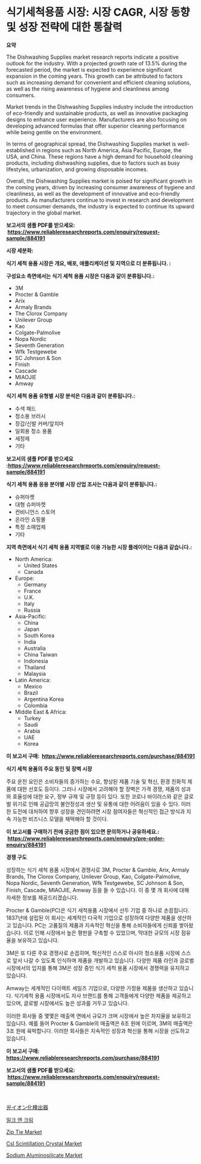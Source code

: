 <p><h1>식기세척용품 시장: 시장 CAGR, 시장 동향 및 성장 전략에 대한 통찰력</h1></p><p><strong>요약</strong></p>
<p><p>The Dishwashing Supplies market research reports indicate a positive outlook for the industry. With a projected growth rate of 13.5% during the forecasted period, the market is expected to experience significant expansion in the coming years. This growth can be attributed to factors such as increasing demand for convenient and efficient cleaning solutions, as well as the rising awareness of hygiene and cleanliness among consumers.</p><p>Market trends in the Dishwashing Supplies industry include the introduction of eco-friendly and sustainable products, as well as innovative packaging designs to enhance user experience. Manufacturers are also focusing on developing advanced formulas that offer superior cleaning performance while being gentle on the environment.</p><p>In terms of geographical spread, the Dishwashing Supplies market is well-established in regions such as North America, Asia Pacific, Europe, the USA, and China. These regions have a high demand for household cleaning products, including dishwashing supplies, due to factors such as busy lifestyles, urbanization, and growing disposable incomes.</p><p>Overall, the Dishwashing Supplies market is poised for significant growth in the coming years, driven by increasing consumer awareness of hygiene and cleanliness, as well as the development of innovative and eco-friendly products. As manufacturers continue to invest in research and development to meet consumer demands, the industry is expected to continue its upward trajectory in the global market.</p></p>
<p><strong>보고서의 샘플 PDF를 받으세요: &nbsp;<a href="https://www.reliableresearchreports.com/enquiry/request-sample/884191">https://www.reliableresearchreports.com/enquiry/request-sample/884191</a></strong></p>
<p><strong>시장 세분화:</strong></p>
<p><strong> 식기 세척 용품 시장은 개요, 배포, 애플리케이션 및 지역으로 더 분류됩니다. :</strong></p>
<p><strong>구성요소 측면에서는 식기 세척 용품 시장은 다음과 같이 분류됩니다.:</strong></p>
<p><ul><li>3M</li><li>Procter & Gamble</li><li>Arix</li><li>Armaly Brands</li><li>The Clorox Company</li><li>Unilever Group</li><li>Kao</li><li>Colgate-Palmolive</li><li>Nopa Nordic</li><li>Seventh Generation</li><li>Wfk Testgewebe</li><li>SC Johnson & Son</li><li>Finish</li><li>Cascade</li><li>MIAOJIE</li><li>Amway</li></ul></p>
<p><strong> 식기 세척 용품 유형별 시장 분석은 다음과 같이 분류됩니다.:</strong></p>
<p><ul><li>수색 패드</li><li>청소용 브러시</li><li>장갑/신발 커버/앞치마</li><li>일회용 청소 용품</li><li>세정제</li><li>기타</li></ul></p>
<p><strong>보고서의 샘플 PDF를 받으세요 :<a href="https://www.reliableresearchreports.com/enquiry/request-sample/884191">https://www.reliableresearchreports.com/enquiry/request-sample/884191</a></strong></p>
<p><strong> 식기 세척 용품 응용 분야별 시장 산업 조사는 다음과 같이 분류됩니다.:</strong></p>
<p><ul><li>슈퍼마켓</li><li>대형 슈퍼마켓</li><li>컨비니언스 스토어</li><li>온라인 쇼핑몰</li><li>특정 소매업체</li><li>기타</li></ul></p>
<p><strong>지역 측면에서 식기 세척 용품 지역별로 이용 가능한 시장 플레이어는 다음과 같습니다.:</strong></p>
<p><ul>
    <li>
        North America:
        <ul>
            <li>United States</li>
            <li>Canada</li>
        </ul>
    </li>
    <li>
        Europe:
        <ul>
            <li>Germany</li>
            <li>France</li>
            <li>U.K.</li>
            <li>Italy</li>
            <li>Russia</li>
        </ul>
    </li>
    <li>
        Asia-Pacific:
        <ul>
            <li>China</li>
            <li>Japan</li>
            <li>South Korea</li>
            <li>India</li>
            <li>Australia</li>
            <li>China Taiwan</li>
            <li>Indonesia</li>
            <li>Thailand</li>
            <li>Malaysia</li>
        </ul>
    </li>
    <li>
        Latin America:
        <ul>
            <li>Mexico</li>
            <li>Brazil</li>
            <li>Argentina Korea</li>
            <li>Colombia</li>
        </ul>
    </li>
    <li>
        Middle East & Africa:
        <ul>
            <li>Turkey</li>
            <li>Saudi</li>
            <li>Arabia</li>
            <li>UAE</li>
            <li>Korea</li>
        </ul>
    </li>
    </ul></p>
<p><strong>이 보고서 구매: &nbsp;<a href="https://www.reliableresearchreports.com/purchase/884191">https://www.reliableresearchreports.com/purchase/884191</a></strong></p>
<p><strong>식기 세척 용품의 주요 동인 및 장벽 시장</strong></p>
<p><p>주요 운전 요인은 소비자들의 증가하는 수요, 향상된 제품 기술 및 혁신, 환경 친화적 제품에 대한 선호도 등이다. 그러나 시장에서 고려해야 할 장벽은 가격 경쟁, 제품의 성과와 효율성에 대한 요구, 정부 규제 및 규정 등이 있다. 또한 코로나 바이러스와 같은 글로벌 위기로 인해 공급망의 불안정성과 생산 및 유통에 대한 어려움이 있을 수 있다. 이러한 도전에 대처하여 향후 성장을 견인하려면 시장 참여자들은 혁신적인 접근 방식과 지속 가능한 비즈니스 모델을 채택해야 할 것이다.</p></p>
<p><strong>이 보고서를 구매하기 전에 궁금한 점이 있으면 문의하거나 공유하세요.: &nbsp;<a href="https://www.reliableresearchreports.com/enquiry/pre-order-enquiry/884191">https://www.reliableresearchreports.com/enquiry/pre-order-enquiry/884191</a></strong></p>
<p><strong>경쟁 구도</strong></p>
<p><p>성장하는 식기 세척 용품 시장에서 경쟁사로 3M, Procter & Gamble, Arix, Armaly Brands, The Clorox Company, Unilever Group, Kao, Colgate-Palmolive, Nopa Nordic, Seventh Generation, Wfk Testgewebe, SC Johnson & Son, Finish, Cascade, MIAOJIE, Amway 등을 들 수 있습니다. 이 중 몇 개 회사에 대해 자세한 정보를 제공드리겠습니다.</p><p>Procter & Gamble(PC)은 식기 세척용품 시장에서 선두 기업 중 하나로 손꼽힙니다. 1837년에 설립된 이 회사는 세계적인 다국적 기업으로 성장하여 다양한 제품을 생산하고 있습니다. PC는 고품질의 제품과 지속적인 혁신을 통해 소비자들에게 신뢰를 쌓아왔습니다. 이로 인해 시장에서 높은 평판을 구축할 수 있었으며, 막대한 규모의 시장 점유율을 보유하고 있습니다.</p><p>3M은 또 다른 주요 경쟁사로 손꼽히며, 혁신적인 스스로 아시아 청소용품 시장에 스스로 앞서 나갈 수 있도록 인식하며 제품을 개발하고 있습니다. 다양한 제품 라인과 글로벌 시장에서의 입지를 통해 3M은 성장 중인 식기 세척 용품 시장에서 경쟁력을 유지하고 있습니다.</p><p>Amway는 세계적인 다이렉트 세일즈 기업으로, 다양한 가정용 제품을 생산하고 있습니다. 식기세척 용품 시장에서도 자사 브랜드를 통해 고객들에게 다양한 제품을 제공하고 있으며, 글로벌 시장에서도 높은 성과를 거두고 있습니다.</p><p>이러한 회사들 중 몇몇은 매출액 면에서 규모가 크며 시장에서 높은 차지율을 보유하고 있습니다. 예를 들어 Procter & Gamble의 매출액은 6조 원에 이르며, 3M의 매출액은 3조 원에 육박합니다. 이러한 회사들은 지속적인 성장과 혁신을 통해 시장을 선도하고 있습니다.</p></p>
<p><strong>이 보고서 구매: &nbsp; <a href="https://www.reliableresearchreports.com/purchase/884191">https://www.reliableresearchreports.com/purchase/884191</a></strong></p>
<p><strong>보고서의 샘플 PDF를 받으세요: &nbsp;<a href="https://www.reliableresearchreports.com/enquiry/request-sample/884191">https://www.reliableresearchreports.com/enquiry/request-sample/884191</a></strong><strong></strong></p>
<p>&nbsp;</p>
<p><p><a href="https://github.com/oqxogxyvqe90775/Market-Research-Report-List-1/blob/main/56004951600.md">光イオン化検出器</a></p><p><a href="https://github.com/vs019sa3m8x/Market-Research-Report-List-1/blob/main/65579071245.md">밀크 앤 크림</a></p><p><a href="https://issuu.com/reportprime-2/docs/zip-tie-market-size-2030.pptx">Zip Tie Market</a></p><p><a href="https://github.com/gulaimolin/Market-Research-Report-List-3/blob/main/csi-scintillation-crystal-market.md">CsI Scintillation Crystal Market</a></p><p><a href="https://issuu.com/reportprime-2/docs/sodium-aluminosilicate-market-size-2030.pptx">Sodium Aluminosilicate Market</a></p></p>